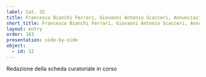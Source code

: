 ```yaml
---
label: Cat. 32
title: Francesco Bianchi Ferrari, Giovanni Antonio Scacceri, Annunciazione
short_title: Francesco Bianchi Ferrari, Giovanni Antonio Scacceri, Annunciazione
layout: entry
order: 163
presentation: side-by-side
object:
  - id: 32
---
```


Redazione della scheda curatoriale in corso
